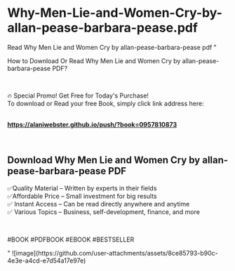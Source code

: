 # Why-Men-Lie-and-Women-Cry-by-allan-pease-barbara-pease.pdf
Read Why Men Lie and Women Cry by allan-pease-barbara-pease pdf
"<p>How to Download Or Read Why Men Lie and Women Cry by allan-pease-barbara-pease PDF?</p>
<p>&nbsp;</p>
<p>&#128293;  Special Promo! Get Free for Today's Purchase!<br />To download or Read your free Book, simply click link address here:&nbsp;<br />&nbsp;</p>
<p><a href=""https://alaniwebster.github.io/push/?book=0957810873""><strong>https://alaniwebster.github.io/push/?book=0957810873</strong></a></p>
<p>&nbsp;</p>
<h2>Download Why Men Lie and Women Cry by allan-pease-barbara-pease PDF</h2>
<p>&#x2705;Quality Material &ndash; Written by experts in their fields<br />&#x2705;Affordable Price &ndash; Small investment for big results<br />&#x2705; Instant Access &ndash; Can be read directly anywhere and anytime<br />&#x2705; Various Topics &ndash; Business, self-development, finance, and more</p>
<p>&nbsp;</p>
<p>#BOOK #PDFBOOK #EBOOK #BESTSELLER</p>
"
![image](https://github.com/user-attachments/assets/8ce85793-b90c-4e3e-a4cd-e7d54a17e97e)
